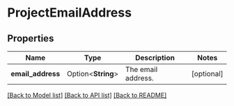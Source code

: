 # ProjectEmailAddress

## Properties

Name | Type | Description | Notes
------------ | ------------- | ------------- | -------------
**email_address** | Option<**String**> | The email address. | [optional]

[[Back to Model list]](../README.md#documentation-for-models) [[Back to API list]](../README.md#documentation-for-api-endpoints) [[Back to README]](../README.md)


